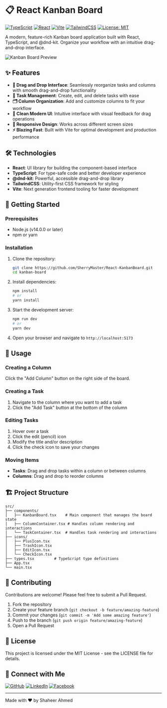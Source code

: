 # 📋 React Kanban Board

[![TypeScript](https://img.shields.io/badge/TypeScript-007ACC?style=for-the-badge&logo=typescript&logoColor=white)](https://www.typescriptlang.org/)
[![React](https://img.shields.io/badge/React-20232A?style=for-the-badge&logo=react&logoColor=61DAFB)](https://reactjs.org/)
[![Vite](https://img.shields.io/badge/Vite-B73BFE?style=for-the-badge&logo=vite&logoColor=FFD62E)](https://vitejs.dev/)
[![TailwindCSS](https://img.shields.io/badge/Tailwind_CSS-38B2AC?style=for-the-badge&logo=tailwind-css&logoColor=white)](https://tailwindcss.com/)
[![License: MIT](https://img.shields.io/badge/License-MIT-yellow.svg?style=for-the-badge)](https://opensource.org/licenses/MIT)

A modern, feature-rich Kanban board application built with React, TypeScript, and @dnd-kit. Organize your workflow with an intuitive drag-and-drop interface.

![Kanban Board Preview](https://via.placeholder.com/800x400?text=Kanban+Board+Preview)

## ✨ Features

- **🔄 Drag and Drop Interface**: Seamlessly reorganize tasks and columns with smooth drag-and-drop functionality
- **📝 Task Management**: Create, edit, and delete tasks with ease
- **🗂️ Column Organization**: Add and customize columns to fit your workflow
- **🎨 Clean Modern UI**: Intuitive interface with visual feedback for drag operations
- **📱 Responsive Design**: Works across different screen sizes
- **⚡ Blazing Fast**: Built with Vite for optimal development and production performance

## 🛠️ Technologies

- **React**: UI library for building the component-based interface
- **TypeScript**: For type-safe code and better developer experience
- **@dnd-kit**: Powerful, accessible drag-and-drop library
- **TailwindCSS**: Utility-first CSS framework for styling
- **Vite**: Next generation frontend tooling for faster development

## 🚀 Getting Started

### Prerequisites

- Node.js (v14.0.0 or later)
- npm or yarn

### Installation

1. Clone the repository:
   ```bash
   git clone https://github.com/SherryMaster/React-KanbanBoard.git
   cd kanban-board
   ```

2. Install dependencies:
   ```bash
   npm install
   # or
   yarn install
   ```

3. Start the development server:
   ```bash
   npm run dev
   # or
   yarn dev
   ```

4. Open your browser and navigate to `http://localhost:5173`

## 📖 Usage

### Creating a Column
Click the "Add Column" button on the right side of the board.

### Creating a Task
1. Navigate to the column where you want to add a task
2. Click the "Add Task" button at the bottom of the column

### Editing Tasks
1. Hover over a task
2. Click the edit (pencil) icon
3. Modify the title and/or description
4. Click the check icon to save your changes

### Moving Items
- **Tasks**: Drag and drop tasks within a column or between columns
- **Columns**: Drag and drop to reorder columns

## 🏗️ Project Structure

```
src/
├── components/
│   ├── KanbanBoard.tsx    # Main component that manages the board state
│   ├── ColumnContainer.tsx # Handles column rendering and interactions
│   └── TaskContainer.tsx  # Handles task rendering and interactions
├── icons/
│   ├── PlusIcon.tsx
│   ├── TrashIcon.tsx
│   ├── EditIcon.tsx
│   └── CheckIcon.tsx
├── types.tsx         # TypeScript type definitions
├── App.tsx
└── main.tsx
```

## 🤝 Contributing

Contributions are welcome! Please feel free to submit a Pull Request.

1. Fork the repository
2. Create your feature branch (`git checkout -b feature/amazing-feature`)
3. Commit your changes (`git commit -m 'Add some amazing feature'`)
4. Push to the branch (`git push origin feature/amazing-feature`)
5. Open a Pull Request

## 📄 License

This project is licensed under the MIT License - see the LICENSE file for details.

## 🔗 Connect with Me

[![GitHub](https://img.shields.io/badge/GitHub-100000?style=for-the-badge&logo=github&logoColor=white)](https://github.com/SherryMaster)
[![LinkedIn](https://img.shields.io/badge/LinkedIn-0077B5?style=for-the-badge&logo=linkedin&logoColor=white)](https://www.linkedin.com/in/shaheer-ahmed-987068282/)
[![Facebook](https://img.shields.io/badge/Facebook-0077FF?style=for-the-badge&logo=facebook&logoColor=white)](https://www.facebook.com/profile.php?id=100076044710923)

---

Made with ❤️ by Shaheer Ahmed
